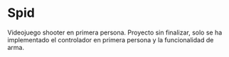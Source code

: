 # Spid
Videojuego shooter en primera persona. Proyecto sin finalizar, solo se ha implementado el controlador en primera persona y la funcionalidad de arma. 
